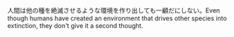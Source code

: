 <tr><td>人間は他の種を絶滅させるような環境を作り出しても一顧だにしない。<td><tr><tr><td>Even though humans have created an environment that drives other species into extinction, they don't give it a second thought.<td><tr></table>

